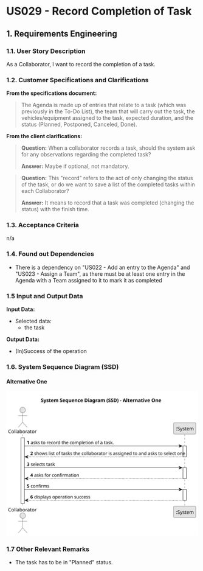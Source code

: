 # US029 - Record Completion of Task


## 1. Requirements Engineering

### 1.1. User Story Description

As a Collaborator, I want to record the completion of a task.

### 1.2. Customer Specifications and Clarifications 

**From the specifications document:**

>	The Agenda is made up of entries that relate to a task (which was previously in the To-Do List), the team that will carry out the task, the vehicles/equipment assigned to the task, expected duration, and the status (Planned, Postponed, Canceled, Done).

**From the client clarifications:**

> **Question:** When a collaborator records a task, should the system ask for any observations regarding the completed task?
>
> **Answer:** Maybe if optional, not mandatory.


> **Question:** This "record" refers to the act of only changing the status of the task, or do we want to save a list of the completed tasks within each Collaborator?
>
> **Answer:** It means to record that a task was completed (changing the status) with the finish time.

### 1.3. Acceptance Criteria

n/a

### 1.4. Found out Dependencies

* There is a dependency on "US022 - Add an entry to the Agenda" and "US023 - Assign a Team", as there must be at least one entry in the Agenda with a Team assigned to it to mark it as completed

### 1.5 Input and Output Data

**Input Data:**

* Selected data:
    * the task

**Output Data:**

* (In)Success of the operation

### 1.6. System Sequence Diagram (SSD)

#### Alternative One

![System Sequence Diagram - Alternative One](svg/us029-system-sequence-diagram-alternative-one.svg)

### 1.7 Other Relevant Remarks

* The task has to be in "Planned" status.